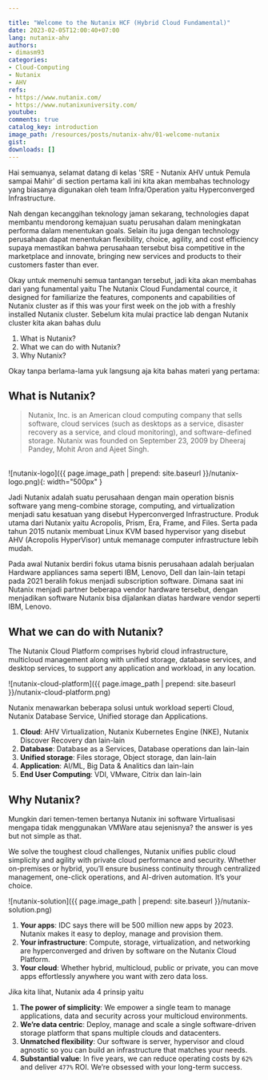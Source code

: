 ```yaml
---

title: "Welcome to the Nutanix HCF (Hybrid Cloud Fundamental)"
date: 2023-02-05T12:00:40+07:00
lang: nutanix-ahv
authors:
- dimasm93
categories:
- Cloud-Computing
- Nutanix
- AHV
refs: 
- https://www.nutanix.com/
- https://www.nutanixuniversity.com/
youtube: 
comments: true
catalog_key: introduction
image_path: /resources/posts/nutanix-ahv/01-welcome-nutanix
gist: 
downloads: []
---
```


Hai semuanya, selamat datang di kelas 'SRE - Nutanix AHV untuk Pemula sampai Mahir' di section pertama kali ini kita akan membahas technology yang biasanya digunakan oleh team Infra/Operation yaitu Hyperconverged Infrastructure. 

Nah dengan kecanggihan teknology jaman sekarang, technologies dapat membantu mendorong kemajuan suatu perusahan dalam meningkatan performa dalam menentukan goals. Selain itu juga dengan technology perusahaan dapat menentukan flexibility, choice, agility, and cost efficiency supaya memastikan bahwa perusahaan tersebut bisa competitive in the marketplace and innovate, bringing new services and products to their customers faster than ever.

Okay untuk memenuhi semua tantangan tersebut, jadi kita akan membahas dari yang funamental yaitu The Nutanix Cloud Fundamental cource, it designed for familiarize the features, components and capabilities of Nutanix cluster as if this was your first week on the job with a freshly installed Nutanix cluster. Sebelum kita mulai practice lab dengan Nutanix cluster kita akan bahas dulu 

1. What is Nutanix?
2. What we can do with Nutanix?
3. Why Nutanix?

Okay tanpa berlama-lama yuk langsung aja kita bahas materi yang pertama:

<!--more-->

## What is Nutanix?

> Nutanix, Inc. is an American cloud computing company that sells software, cloud services (such as desktops as a service, disaster recovery as a service, and cloud monitoring), and software-defined storage. Nutanix was founded on September 23, 2009 by Dheeraj Pandey, Mohit Aron and Ajeet Singh.

<br>
![nutanix-logo]({{ page.image_path | prepend: site.baseurl }}/nutanix-logo.png){: width="500px" }

Jadi Nutanix adalah suatu perusahaan dengan main operation bisnis software yang meng-combine storage, computing, and virtualization menjadi satu kesatuan yang disebut Hyperconverged Infrastructure. Produk utama dari Nutanix yaitu Acropolis, Prism, Era, Frame, and Files. Serta pada tahun 2015 nutanix membuat Linux KVM based hypervisor yang disebut AHV (Acropolis HyperVisor) untuk memanage computer infrastructure lebih mudah.

Pada awal Nutanix berdiri fokus utama bisnis perusahaan adalah berjualan Hardware appliances sama seperti IBM, Lenovo, Dell dan lain-lain tetapi pada 2021 beralih fokus menjadi subscription software. Dimana saat ini Nutanix menjadi partner beberapa vendor hardware tersebut, dengan menjadikan software Nutanix bisa dijalankan diatas hardware vendor seperti IBM, Lenovo.

## What we can do with Nutanix?

The Nutanix Cloud Platform comprises hybrid cloud infrastructure, multicloud management along with unified storage, database services, and desktop services, to support any application and workload, in any location.

![nutanix-cloud-platform]({{ page.image_path | prepend: site.baseurl }}/nutanix-cloud-platform.png)

Nutanix menawarkan beberapa solusi untuk workload seperti Cloud, Nutanix Database Service, Unified storage dan Applications. 

1. **Cloud**: AHV Virtualization, Nutanix Kubernetes Engine (NKE), Nutanix Discover Recovery dan lain-lain
2. **Database**: Database as a Services, Database operations dan lain-lain
3. **Unified storage**: Files storage, Object storage, dan lain-lain
4. **Application**: AI/ML, Big Data & Analitics dan lain-lain
5. **End User Computing**: VDI, VMware, Citrix dan lain-lain

## Why Nutanix?

Mungkin dari temen-temen bertanya Nutanix ini software Virtualisasi mengapa tidak menggunakan VMWare atau sejenisnya? the answer is yes but not simple as that.

We solve the toughest cloud challenges, Nutanix unifies public cloud simplicity and agility with private cloud performance and security. Whether on-premises or hybrid, you’ll ensure business continuity through centralized management, one-click operations, and AI-driven automation. It’s your choice.

![nutanix-solution]({{ page.image_path | prepend: site.baseurl }}/nutanix-solution.png)

1. **Your apps**: IDC says there will be 500 million new apps by 2023. Nutanix makes it easy to deploy, manage and provision them.
2. **Your infrastructure**: Compute, storage, virtualization, and networking are hyperconverged and driven by software on the Nutanix Cloud Platform.
3. **Your cloud**: Whether hybrid, multicloud, public or private, you can move apps effortlessly anywhere you want with zero data loss.

Jika kita lihat, Nutanix ada 4 prinsip yaitu

1. **The power of simplicity**: We empower a single team to manage applications, data and security across your multicloud environments.
2. **We’re data centric**: Deploy, manage and scale a single software-driven storage platform that spans multiple clouds and datacenters.
3. **Unmatched flexibility**: Our software is server, hypervisor and cloud agnostic so you can build an infrastructure that matches your needs.
4. **Substantial value**: In five years, we can reduce operating costs by `62%` and deliver `477%` ROI. We’re obsessed with your long-term success.

